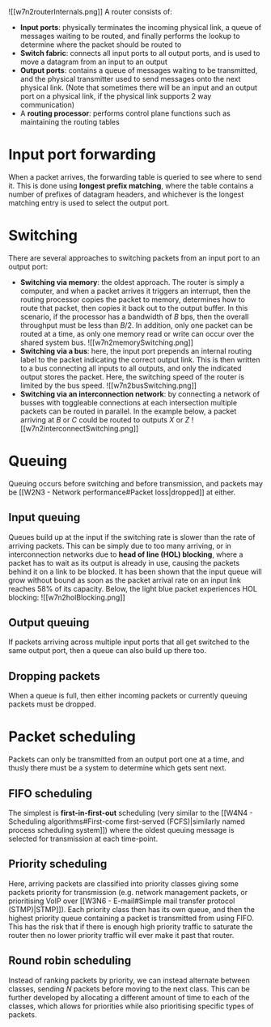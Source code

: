 ![[w7n2routerInternals.png]]
A router consists of:
- **Input ports**: physically terminates the incoming physical link, a queue of messages waiting to be routed, and finally performs the lookup to determine where the packet should be routed to
- **Switch fabric**: connects all input ports to all output ports, and is used to move a datagram from an input to an output
- **Output ports**: contains a queue of messages waiting to be transmitted, and the physical transmitter used to send messages onto the next physical link. (Note that sometimes there will be an input and an output port on a physical link, if the physical link supports 2 way communication)
- A **routing processor**: performs control plane functions such as maintaining the routing tables
# Input port forwarding
When a packet arrives, the forwarding table is queried to see where to send it. This is done using **longest prefix matching**, where the table contains a number of prefixes of datagram headers, and whichever is the longest matching entry is used to select the output port.
# Switching
There are several approaches to switching packets from an input port to an output port:
- **Switching via memory**: the oldest approach. The router is simply a computer, and when a packet arrives it triggers an interrupt, then the routing processor copies the packet to memory, determines how to route that packet, then copies it back out to the output buffer. In this scenario, if the processor has a bandwidth of $B$ bps, then the overall throughput must be less than $B/2$. In addition, only one packet can be routed at a time, as only one memory read or write can occur over the shared system bus.
  ![[w7n2memorySwitching.png]]
- **Switching via a bus**: here, the input port prepends an internal routing label to the packet indicating the correct output link. This is then written to a bus connecting all inputs to all outputs, and only the indicated output stores the packet. Here, the switching speed of the router is limited by the bus speed.
  ![[w7n2busSwitching.png]]
- **Switching via an interconnection network**: by connecting a network of busses with toggleable connections at each intersection multiple packets can be routed in parallel. In the example below, a packet arriving at $B$ or $C$ could be routed to outputs $X$ or $Z$
  ![[w7n2interconnectSwitching.png]]
# Queuing
Queuing occurs before switching and before transmission, and packets may be [[W2N3 - Network performance#Packet loss|dropped]] at either.
## Input queuing
Queues build up at the input if the switching rate is slower than the rate of arriving packets. This can be simply due to too many arriving, or in interconnection networks due to **head of line (HOL) blocking**, where a packet has to wait as its output is already in use, causing the packets behind it on a link to be blocked. It has been shown that the input queue will grow without bound as soon as the packet arrival rate on an input link reaches 58% of its capacity. Below, the light blue packet experiences HOL blocking:
![[w7n2holBlocking.png]]
## Output queuing
If packets arriving across multiple input ports that all get switched to the same output port, then a queue can also build up there too.
## Dropping packets
When a queue is full, then either incoming packets or currently queuing packets must be dropped.
# Packet scheduling
Packets can only be transmitted from an output port one at a time, and thusly there must be a system to determine which gets sent next.
## FIFO scheduling
The simplest is **first-in-first-out** scheduling (very similar to the [[W4N4 - Scheduling algorithms#First-come first-served (FCFS)|similarly named process scheduling system]]) where the oldest queuing message is selected for transmission at each time-point.
## Priority scheduling
Here, arriving packets are classified into priority classes giving some packets priority for transmission (e.g. network management packets, or prioritising VoIP over [[W3N6 - E-mail#Simple mail transfer protocol (STMP)|STMP]]). Each priority class then has its own queue, and then the highest priority queue containing a packet is transmitted from using FIFO. This has the risk that if there is enough high priority traffic to saturate the router then no lower priority traffic will ever make it past that router.
## Round robin scheduling
Instead of ranking packets by priority, we can instead alternate between classes, sending $N$ packets before moving to the next class. This can be further developed by allocating a different amount of time to each of the classes, which allows for priorities while also prioritising specific types of packets.